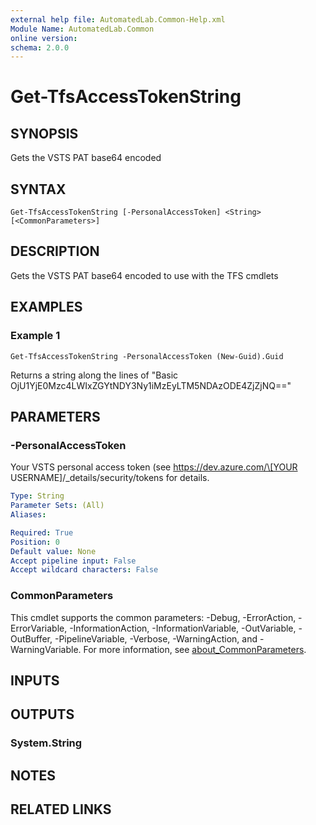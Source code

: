 ```yaml
---
external help file: AutomatedLab.Common-Help.xml
Module Name: AutomatedLab.Common
online version:
schema: 2.0.0
---
```


# Get-TfsAccessTokenString

## SYNOPSIS
Gets the VSTS PAT base64 encoded

## SYNTAX

```
Get-TfsAccessTokenString [-PersonalAccessToken] <String> [<CommonParameters>]
```

## DESCRIPTION
Gets the VSTS PAT base64 encoded to use with the TFS cmdlets

## EXAMPLES

### Example 1
```
Get-TfsAccessTokenString -PersonalAccessToken (New-Guid).Guid
```

Returns a string along the lines of "Basic OjU1YjE0Mzc4LWIxZGYtNDY3Ny1iMzEyLTM5NDAzODE4ZjZjNQ=="

## PARAMETERS

### -PersonalAccessToken
Your VSTS personal access token (see https://dev.azure.com/\[YOUR USERNAME\]/_details/security/tokens for details.

```yaml
Type: String
Parameter Sets: (All)
Aliases:

Required: True
Position: 0
Default value: None
Accept pipeline input: False
Accept wildcard characters: False
```

### CommonParameters
This cmdlet supports the common parameters: -Debug, -ErrorAction, -ErrorVariable, -InformationAction, -InformationVariable, -OutVariable, -OutBuffer, -PipelineVariable, -Verbose, -WarningAction, and -WarningVariable. For more information, see [about_CommonParameters](http://go.microsoft.com/fwlink/?LinkID=113216).

## INPUTS

## OUTPUTS

### System.String
## NOTES

## RELATED LINKS
